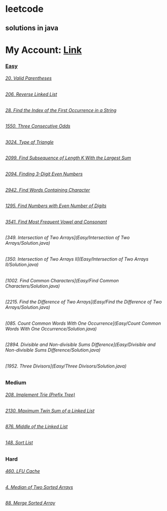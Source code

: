 # leetcode

## solutions in java

# My Account: <a href="https://leetcode.com/u/mahmoudrabbas/">Link

### Easy

###### [20. Valid Parentheses](Easy/Valid%20Parentheses/Solution.java)
###### [206. Reverse Linked List](Easy/Reverse%20Linked%20List/Solution.java)
###### [28. Find the Index of the First Occurrence in a String](Easy/Find%20the%20Index%20of%20the%20First%20Occurrence%20in%20a%20String/Solution.java)
###### [1550. Three Consecutive Odds](Easy/Three%20Consecutive%20Odds/Solution.java)
###### [3024. Type of Triangle](Easy/Type%20of%20Triangle/Solution.java)
###### [2099. Find Subsequence of Length K With the Largest Sum](Easy/Find%20Subsequence%20of%20Length%20K%20With%20the%20Largest%20Sum/Solution.java)
###### [2094. Finding 3-Digit Even Numbers](Easy/Finding%203-Digit%20Even%20Numbers/Solution.java)
###### [2942. Find Words Containing Character](Easy/Find%20Words%20Containing%20Character/Solution.java)
###### [1295. Find Numbers with Even Number of Digits](Easy/Find%20Numbers%20with%20Even%20Number%20of%20Digits/Solution.java)
###### [3541. Find Most Frequent Vowel and Consonant](Easy/Find%20Most%20Frequent%20Vowel%20and%20Consonant/Solution.java)
###### [349. Intersection of Two Arrays](Easy/Intersection of Two Arrays/Solution.java)
###### [350. Intersection of Two Arrays II](Easy/Intersection of Two Arrays II/Solution.java)
###### [1002. Find Common Characters](Easy/Find Common Characters/Solution.java)
###### [2215. Find the Difference of Two Arrays](Easy/Find the Difference of Two Arrays/Solution.java)
###### [085. Count Common Words With One Occurrence](Easy/Count Common Words With One Occurrence/Solution.java)
###### [2894. Divisible and Non-divisible Sums Difference](Easy/Divisible and Non-divisible Sums Difference/Solution.java)
###### [1952. Three Divisors](Easy/Three Divisors/Solution.java)

### Medium

###### [208. Implement Trie (Prefix Tree)](Medium/Implement%20Trie%20(Prefix%20Tree)/Solution.java)
###### [2130. Maximum Twin Sum of a Linked List](Medium/Maximum%20Twin%20Sum%20of%20a%20Linked%20List/Solution.java)
###### [876. Middle of the Linked List](Medium/Middle%20of%20the%20Linked%20List/Solution.java)
###### [148. Sort List](Medium/Sort%20List/Solution.java)


### Hard

###### [460. LFU Cache](Hard/LFU%20Cache/Solution.java)
###### [4. Median of Two Sorted Arrays](Hard/Median%20of%20Two%20Sorted%20Arrays/Solution.java)
###### [88. Merge Sorted Array](Hard/Merge%20k%20Sorted%20Lists/Solution.java)